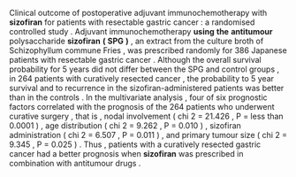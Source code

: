 Clinical outcome of postoperative adjuvant immunochemotherapy with **sizofiran** for patients with resectable gastric cancer : a randomised controlled study . Adjuvant immunochemotherapy **using** **the** **antitumour** polysaccharide **sizofiran** **(** **SPG** **)** , an extract from the culture broth of Schizophyllum commune Fries , was prescribed randomly for 386 Japanese patients with resectable gastric cancer . Although the overall survival probability for 5 years did not differ between the SPG and control groups , in 264 patients with curatively resected cancer , the probability to 5 year survival and to recurrence in the sizofiran-administered patients was better than in the controls . In the multivariate analysis , four of six prognostic factors correlated with the prognosis of the 264 patients who underwent curative surgery , that is , nodal involvement ( chi 2 = 21.426 , P = less than 0.0001 ) , age distribution ( chi 2 = 9.262 , P = 0.010 ) , sizofiran administration ( chi 2 = 6.507 , P = 0.011 ) , and primary tumour size ( chi 2 = 9.345 , P = 0.025 ) . Thus , patients with a curatively resected gastric cancer had a better prognosis when **sizofiran** was prescribed in combination with antitumour drugs . 